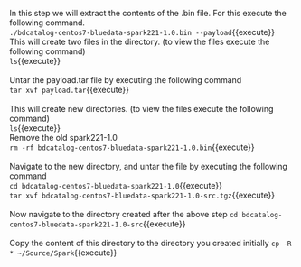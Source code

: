 In this step we will extract the contents of the .bin file.
For this execute the following command.<br>
`./bdcatalog-centos7-bluedata-spark221-1.0.bin --payload`{{execute}}
<br>
This will create two files in the directory. (to view the files execute the following command)<br>
`ls`{{execute}}
<br><br>Untar the payload.tar file by executing the following command
<br>`tar xvf payload.tar`{{execute}}
<br><br>This will create new directories. (to view the files execute the following command)<br>
`ls`{{execute}}
<br> Remove the old spark221-1.0
<br>`rm -rf bdcatalog-centos7-bluedata-spark221-1.0.bin`{{execute}}
<br><br>Navigate to the new directory, and untar the file by executing the following command
<br>`cd bdcatalog-centos7-bluedata-spark221-1.0`{{execute}}
<br>
`tar xvf bdcatalog-centos7-bluedata-spark221-1.0-src.tgz`{{execute}}
<br><br>Now navigate to the directory created after the above step
`cd bdcatalog-centos7-bluedata-spark221-1.0-src`{{execute}}
<br><br>
Copy the content of this directory to the directory you created initially
`cp -R * ~/Source/Spark`{{execute}}
